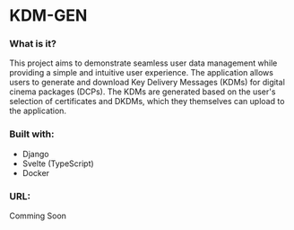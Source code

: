 # KDM-GEN

### What is it?
This project aims to demonstrate seamless user data management while providing a simple and intuitive user experience. The application allows users to generate and download Key Delivery Messages (KDMs) for digital cinema packages (DCPs). The KDMs are generated based on the user's selection of certificates and DKDMs, which they themselves can upload to the application.

### Built with:
- Django
- Svelte (TypeScript)
- Docker

### URL:
Comming Soon